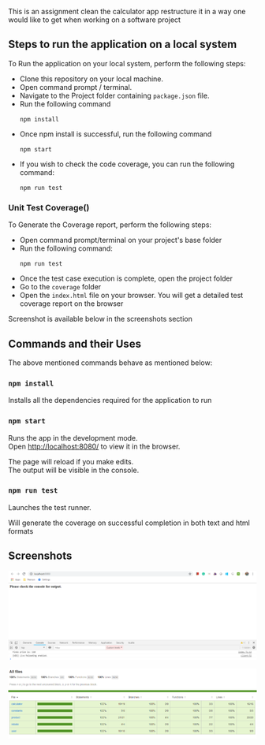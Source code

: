 This is an assignment clean the calculator app restructure it in a way one would like to get when working on a software project 

## Steps to run the application on a local system

To Run the application on your local system, perform the following steps:

- Clone this repository on your local machine.
- Open command prompt / terminal.
- Navigate to the Project folder containing `package.json` file.
- Run the following command
    ```
    npm install
    ```
- Once npm install is successful, run the following command
    ```
    npm start
    ```
- If you wish to check the code coverage, you can run the following command:
    ```
    npm run test
    ```

### Unit Test Coverage()

To Generate the Coverage report, perform the following steps:

- Open command prompt/terminal on your project's base folder
- Run the following command:
    ```
    npm run test
    ```
- Once the test case execution is complete, open the project folder
- Go to the `coverage` folder
- Open the `index.html` file on your browser. You will get a detailed test coverage report on the browser

Screenshot is available below in the screenshots section

## Commands and their Uses

The above mentioned commands behave as mentioned below:

### `npm install`

Installs all the dependencies required for the application to run

### `npm start`

Runs the app in the development mode.<br>
Open [http://localhost:8080/](http://localhost:8080) to view it in the browser.

The page will reload if you make edits.<br>
The output will be visible in the console.

### `npm run test`

Launches the test runner.<br>

Will generate the coverage on successful completion in both text and html formats


## Screenshots

![Image](readme_assets/Application.PNG "Application")

![Image](readme_assets/Coverage.PNG "Test Case Coverage")